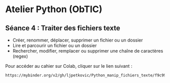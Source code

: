 # Atelier Python (ObTIC)

 ## Séance 4 : Traiter des fichiers texte 

* Créer, renommer, déplacer, supprimer un fichier ou un dossier 
* Lire et parcourir un fichier ou un dossier 
* Rechercher, modifier, remplacer ou supprimer une chaîne de caractères (regex)



Pour accéder au cahier sur Colab, cliquer sur le lien suivant :

```markdown
https://mybinder.org/v2/gh/ljpetkovic/Python_manip_fichiers_texte/f9c9952dc99b6ee9290ccd550430500c5dbb33e9?urlpath=lab%2Ftree%2Fmanip_fichiers_texte.ipynb
```